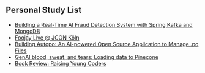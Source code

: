 ## Personal Study List
<!-- BLOG-POST-LIST:START -->
- [Building a Real-Time AI Fraud Detection System with Spring Kafka and MongoDB](https://foojay.io/today/building-a-real-time-ai-fraud-detection-system-with-spring-kafka-and-mongodb/)
- [Foojay Live @ JCON Köln](https://foojay.io/today/foojay-live-jcon-koln/)
- [Building Autopo: An AI-powered Open Source Application to Manage .po Files](https://foojay.io/today/building-autopo-an-ai-powered-open-source-application-to-manage-po-files/)
- [GenAI blood, sweat, and tears: Loading data to Pinecone](https://foojay.io/today/genai-blood-sweat-and-tears-loading-data-to-pinecone/)
- [Book Review: Raising Young Coders](https://foojay.io/today/book-review-raising-young-coders/)
<!-- BLOG-POST-LIST:END -->  
